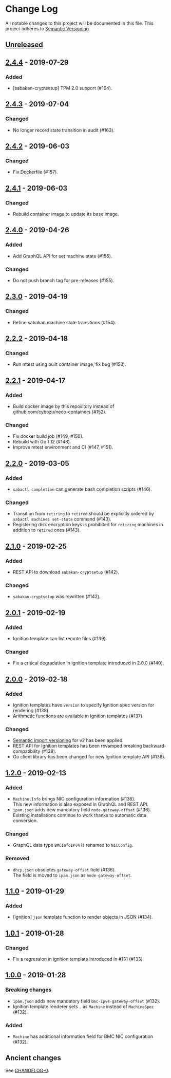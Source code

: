 # Change Log

All notable changes to this project will be documented in this file.
This project adheres to [Semantic Versioning](http://semver.org/).

## [Unreleased]

## [2.4.4] - 2019-07-29

### Added

- [sabakan-cryptsetup] TPM 2.0 support (#164).

## [2.4.3] - 2019-07-04

### Changed
- No longer record state transition in audit (#163).

## [2.4.2] - 2019-06-03

### Changed
- Fix Dockerfile (#157).

## [2.4.1] - 2019-06-03

### Changed
- Rebuild container image to update its base image.

## [2.4.0] - 2019-04-26

### Added
- Add GraphQL API for set machine state (#156).

### Changed
- Do not push branch tag for pre-releases (#155).

## [2.3.0] - 2019-04-19

### Changed
- Refine sabakan machine state transitions (#154).

## [2.2.2] - 2019-04-18

### Changed
- Run mtest using built container image, fix bug (#153).

## [2.2.1] - 2019-04-17

### Added
- Build docker image by this repository instead of github.com/cybozu/neco-containers (#152).

### Changed
- Fix docker build job (#149, #150).
- Rebuild with Go 1.12 (#148).
- Improve mtest environment and CI (#147, #151).

## [2.2.0] - 2019-03-05

### Added
- `sabactl completion` can generate bash completion scripts (#146).

### Changed
- Transition from `retiring` to `retired` should be explicitly ordered by `sabactl machines set-state` command (#143).
- Registering disk encryption keys is prohibited for `retiring` machines in addition to `retired` ones (#143).

## [2.1.0] - 2019-02-25

### Added
- REST API to download `sabakan-cryptsetup` (#142).

### Changed
- `sabakan-cryptsetup` was rewritten (#142).

## [2.0.1] - 2019-02-19

### Added
- Ignition template can list remote files (#139).

### Changed
- Fix a critical degradation in ignition template introduced in 2.0.0 (#140).

## [2.0.0] - 2019-02-18

### Added
- Ignition templates have `version` to specify Ignition spec version for rendering (#138).
- Arithmetic functions are available in Ignition templates (#137).

### Changed
- [Semantic import versioning](https://github.com/golang/go/wiki/Modules#semantic-import-versioning) for v2 has been applied.
- REST API for Ignition templates has been revamped breaking backward-compatibility (#138).
- Go client library has been changed for new Ignition template API (#138).

## [1.2.0] - 2019-02-13

### Added
- `Machine.Info` brings NIC configuration information (#136).  
    This new information is also exposed in GraphQL and REST API.
- `ipam.json` adds new mandatory field `node-gateway-offset` (#136).  
    Existing installations continue to work thanks to automatic data conversion.

### Changed
- GraphQL data type `BMCInfoIPv4` is renamed to `NICConfig`.

### Removed
- `dhcp.json` obsoletes `gateway-offset` field (#136).  
    The field is moved to `ipam.json` as `node-gateway-offset`.

## [1.1.0] - 2019-01-29

### Added
- [ignition] `json` template function to render objects in JSON (#134).

## [1.0.1] - 2019-01-28

### Changed
- Fix a regression in ignition template introduced in #131 (#133).

## [1.0.0] - 2019-01-28

### Breaking changes
- `ipam.json` adds new mandatory field `bmc-ipv4-gateway-offset` (#132).
- Ignition template renderer sets `.` as `Machine` instead of `MachineSpec` (#132).

### Added
- `Machine` has additional information field for BMC NIC configuration (#132).

## Ancient changes

See [CHANGELOG-0](./CHANGELOG-0.md).

[Unreleased]: https://github.com/cybozu-go/sabakan/compare/v2.4.4...HEAD
[2.4.4]: https://github.com/cybozu-go/sabakan/compare/v2.4.3...v2.4.4
[2.4.3]: https://github.com/cybozu-go/sabakan/compare/v2.4.2...v2.4.3
[2.4.2]: https://github.com/cybozu-go/sabakan/compare/v2.4.1...v2.4.2
[2.4.1]: https://github.com/cybozu-go/sabakan/compare/v2.4.0...v2.4.1
[2.4.0]: https://github.com/cybozu-go/sabakan/compare/v2.3.0...v2.4.0
[2.3.0]: https://github.com/cybozu-go/sabakan/compare/v2.2.2...v2.3.0
[2.2.2]: https://github.com/cybozu-go/sabakan/compare/v2.2.1...v2.2.2
[2.2.1]: https://github.com/cybozu-go/sabakan/compare/v2.2.0...v2.2.1
[2.2.0]: https://github.com/cybozu-go/sabakan/compare/v2.1.0...v2.2.0
[2.1.0]: https://github.com/cybozu-go/sabakan/compare/v2.0.1...v2.1.0
[2.0.1]: https://github.com/cybozu-go/sabakan/compare/v2.0.0...v2.0.1
[2.0.0]: https://github.com/cybozu-go/sabakan/compare/v1.2.0...v2.0.0
[1.2.0]: https://github.com/cybozu-go/sabakan/compare/v1.1.0...v1.2.0
[1.1.0]: https://github.com/cybozu-go/sabakan/compare/v1.0.1...v1.1.0
[1.0.1]: https://github.com/cybozu-go/sabakan/compare/v1.0.0...v1.0.1
[1.0.0]: https://github.com/cybozu-go/sabakan/compare/v0.31...v1.0.0
